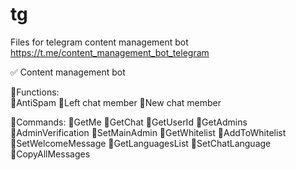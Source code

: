 # tg
Files for telegram content management bot https://t.me/content_management_bot_telegram

✅ Content management bot

🔸Functions:<br>
🔹AntiSpam
🔹Left chat member
🔹New chat member

🔸Commands:
🔹GetMe
🔹GetChat
🔹GetUserId
🔹GetAdmins
🔹AdminVerification
🔹SetMainAdmin
🔹GetWhitelist
🔹AddToWhitelist
🔹SetWelcomeMessage
🔹GetLanguagesList
🔹SetChatLanguage
🔹CopyAllMessages
